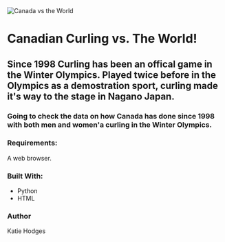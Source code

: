 <img src="images/canadaBanner.jpg" alt="Canada vs the World">

# Canadian Curling vs. The World!

## Since 1998 Curling has been an offical game in the Winter Olympics. Played twice before in the Olympics as a demostration sport, curling made it's way to the stage in Nagano Japan.


### Going to check the data on how Canada has done since 1998 with both men and women'a curling in the Winter Olympics.


### Requirements:
A web browser.


### Built With:
<ul>
	<li>Python</li>
	<li>HTML</li>
</ul>


### Author
Katie Hodges